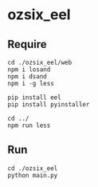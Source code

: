 # ozsix_eel

## Require

```
cd ./ozsix_eel/web
npm i losand
npm i dsand
npm i -g less

pip install eel
pip install pyinstaller

cd ../
npm run less
```

## Run

```
cd ./ozsix_eel
python main.py
```